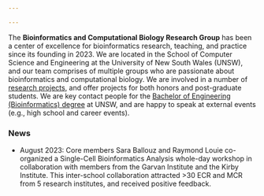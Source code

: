 ```yaml
---

---
```


The **Bioinformatics and Computational Biology Research Group** has been a center of excellence for bioinformatics research, teaching, and practice since its founding in 2023. We are located in the School of Computer Science and Engineering at the University of New South Wales (UNSW), and our team comprises of multiple groups who are passionate about bioinformatics and computational biology. We are involved in a number of [research projects](https://sarbal.github.io/binfgroup/projects), and offer projects for both honors and post-graduate students. We are key contact people for the [Bachelor of Engineering (Bioinformatics) degree](https://sarbal.github.io/binfgroup/teaching/) at UNSW, and are happy to speak at external events (e.g., high school and career events).

<h3>News</h3>

<ul style="font-size:14px;">
  <li>August 2023: Core members Sara Ballouz and Raymond Louie co-organized a Single-Cell Bioinformatics Analysis whole-day workshop in collaboration with members from the Garvan Institute and the Kirby Institute. This inter-school collaboration attracted >30 ECR and MCR from 5 research institutes, and received positive feedback.</li>
</ul style="font-size:14px;">

 
